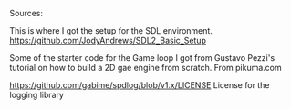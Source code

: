 Sources:


This is where I got the setup for the SDL environment.
https://github.com/JodyAndrews/SDL2_Basic_Setup

Some of the starter code for the Game loop I got from Gustavo Pezzi's
tutorial on how to build a 2D gae engine from scratch.
From pikuma.com

https://github.com/gabime/spdlog/blob/v1.x/LICENSE
License for the logging library